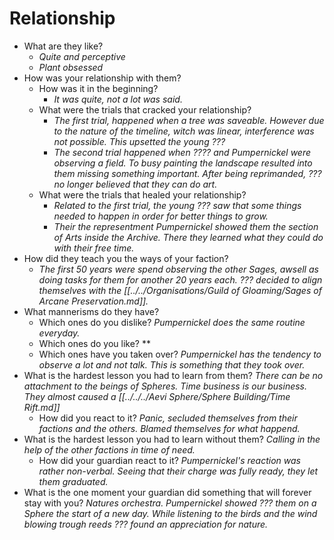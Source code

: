 

# Relationship

- What are they like?
	- *Quite and perceptive*
	- *Plant obsessed*
- How was your relationship with them?
    - How was it in the beginning?
	    - *It was quite, not a lot was said.*
    - What were the trials that cracked your relationship?
	    - *The first trial, happened when a tree was saveable. However due to the nature of the timeline, witch was linear, interference was not possible. This upsetted the young ???*
	    - *The second trial happened when ???? and Pumpernickel were observing a field. To busy painting the landscape resulted into them missing something important. After being reprimanded, ??? no longer believed that they can do art.*
    - What were the trials that healed your relationship?
	    - *Related to the first trial, the young ??? saw that some things needed to happen in order for better things to grow.*
	    - *Their the representment Pumpernickel showed them the section of Arts inside the Archive. There they learned what they could do with their free time.*
- How did they teach you the ways of your faction?
	- *The first 50 years were spend observing the other Sages, awsell as doing tasks for them for another 20 years each. ??? decided to align themselves with the [[../../Organisations/Guild of Gloaming/Sages of Arcane Preservation.md]].*
- What mannerisms do they have?
    - Which ones do you dislike?
	    *Pumpernickel does the same routine everyday.*
    - Which ones do you like?
	     **
    - Which ones have you taken over?
	     *Pumpernickel has the tendency to observe a lot and not talk. This is something that they took over.*
- What is the hardest lesson you had to learn from them?
		  *There can be no attachment to the beings of Spheres. Time business is our business.
		  They almost caused a [[../../../Aevi Sphere/Sphere Building/Time Rift.md]]*
    - How did you react to it?
	     *Panic, secluded themselves from their factions and the others. Blamed themselves for what happend.*
- What is the hardest lesson you had to learn without them?
		  *Calling in the help of the other factions in time of need.*
    - How did your guardian react to it?
	     *Pumpernickel's reaction was rather non-verbal. Seeing that their charge was fully ready, they let them graduated.*
- What is the one moment your guardian did something that will forever stay with you?
	*Natures orchestra. Pumpernickel showed ??? them on a Sphere the start of a new day. While listening to the birds and the wind blowing trough reeds ??? found an appreciation for nature.*